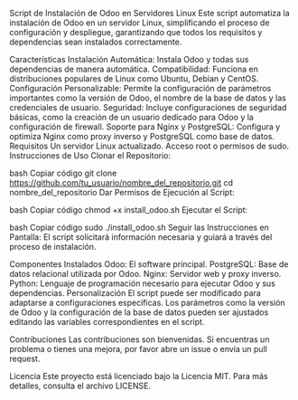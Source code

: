 Script de Instalación de Odoo en Servidores Linux
Este script automatiza la instalación de Odoo en un servidor Linux, simplificando el proceso de configuración y despliegue, garantizando que todos los requisitos y dependencias sean instalados correctamente.

Características
Instalación Automática: Instala Odoo y todas sus dependencias de manera automática.
Compatibilidad: Funciona en distribuciones populares de Linux como Ubuntu, Debian y CentOS.
Configuración Personalizable: Permite la configuración de parámetros importantes como la versión de Odoo, el nombre de la base de datos y las credenciales de usuario.
Seguridad: Incluye configuraciones de seguridad básicas, como la creación de un usuario dedicado para Odoo y la configuración de firewall.
Soporte para Nginx y PostgreSQL: Configura y optimiza Nginx como proxy inverso y PostgreSQL como base de datos.
Requisitos
Un servidor Linux actualizado.
Acceso root o permisos de sudo.
Instrucciones de Uso
Clonar el Repositorio:

bash
Copiar código
git clone https://github.com/tu_usuario/nombre_del_repositorio.git
cd nombre_del_repositorio
Dar Permisos de Ejecución al Script:

bash
Copiar código
chmod +x install_odoo.sh
Ejecutar el Script:

bash
Copiar código
sudo ./install_odoo.sh
Seguir las Instrucciones en Pantalla: El script solicitará información necesaria y guiará a través del proceso de instalación.

Componentes Instalados
Odoo: El software principal.
PostgreSQL: Base de datos relacional utilizada por Odoo.
Nginx: Servidor web y proxy inverso.
Python: Lenguaje de programación necesario para ejecutar Odoo y sus dependencias.
Personalización
El script puede ser modificado para adaptarse a configuraciones específicas. Los parámetros como la versión de Odoo y la configuración de la base de datos pueden ser ajustados editando las variables correspondientes en el script.

Contribuciones
Las contribuciones son bienvenidas. Si encuentras un problema o tienes una mejora, por favor abre un issue o envía un pull request.

Licencia
Este proyecto está licenciado bajo la Licencia MIT. Para más detalles, consulta el archivo LICENSE.